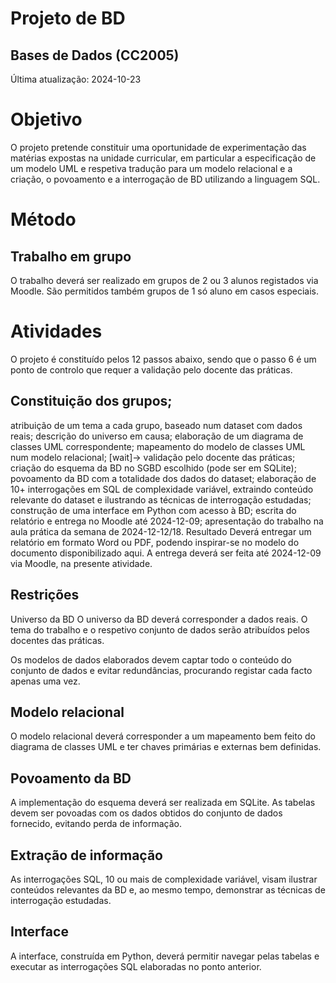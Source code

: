 # Projeto de BD
## Bases de Dados (CC2005)

Última atualização: 2024-10-23

# Objetivo
O projeto pretende constituir uma oportunidade de experimentação das matérias expostas na unidade curricular, em particular a especificação de um modelo UML e respetiva tradução para um modelo relacional e a criação, o povoamento e a interrogação de BD utilizando a linguagem SQL.

# Método
## Trabalho em grupo
O trabalho deverá ser realizado em grupos de 2 ou 3 alunos registados via Moodle. São permitidos também grupos de 1 só aluno em casos especiais.

# Atividades
O projeto é constituído pelos 12 passos abaixo, sendo que o passo 6 é um ponto de controlo que requer a validação pelo docente das práticas.

## Constituição dos grupos;
atribuição de um tema a cada grupo, baseado num dataset com dados reais;
descrição do universo em causa;
elaboração de um diagrama de classes UML correspondente;
mapeamento do modelo de classes UML num modelo relacional;
[wait]-> validação pelo docente das práticas;
criação do esquema da BD no SGBD escolhido (pode ser em SQLite);
povoamento da BD com a totalidade dos dados do dataset;
elaboração de 10+ interrogações em SQL de complexidade variável, extraindo conteúdo relevante do dataset e ilustrando as técnicas de interrogação estudadas;
construção de uma interface em Python com acesso à BD;
escrita do relatório e entrega no Moodle até 2024-12-09;
apresentação do trabalho na aula prática da semana de 2024-12-12/18.
Resultado
Deverá entregar um relatório em formato Word ou PDF, podendo inspirar-se no modelo do documento disponibilizado aqui. A entrega deverá ser feita até 2024-12-09 via Moodle, na presente atividade.

## Restrições
Universo da BD
O universo da BD deverá corresponder a dados reais. O tema do trabalho e o respetivo conjunto de dados serão atribuídos pelos docentes das práticas.

Os modelos de dados elaborados devem captar todo o conteúdo do conjunto de dados e evitar redundâncias, procurando registar cada facto apenas uma vez.

## Modelo relacional
O modelo relacional deverá corresponder a um mapeamento bem feito do diagrama de classes UML e ter chaves primárias e externas bem definidas.

## Povoamento da BD
A implementação do esquema deverá ser realizada em SQLite. As tabelas devem ser povoadas com os dados obtidos do conjunto de dados fornecido, evitando perda de informação.

## Extração de informação
As interrogações SQL, 10 ou mais de complexidade variável, visam ilustrar conteúdos relevantes da BD e, ao mesmo tempo, demonstrar as técnicas de interrogação estudadas.

## Interface
A interface, construída em Python, deverá permitir navegar pelas tabelas e executar as interrogações SQL elaboradas no ponto anterior.
